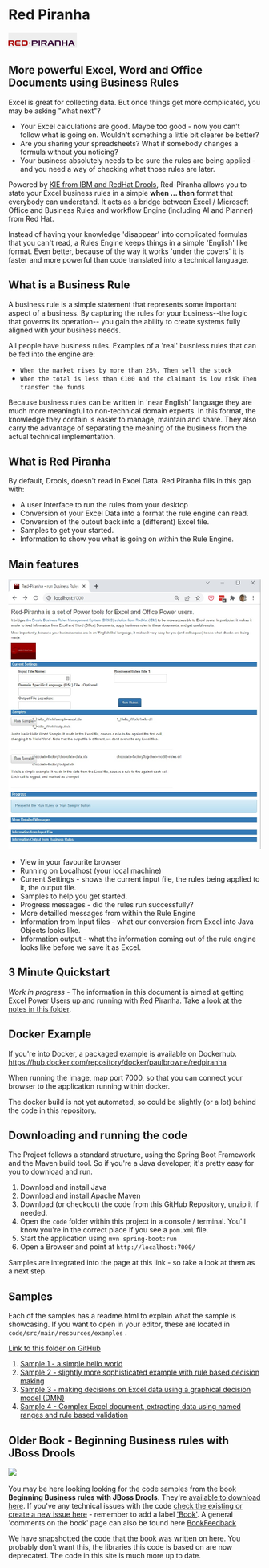 # Red Piranha

![Red Piranha Logo](/site/images/top/02.gif)

## More powerful Excel, Word and Office Documents using Business Rules

Excel is great for collecting data. But once things get more complicated, you may be asking "what next"?

* Your Excel calculations are good. Maybe too good - now you can't follow what is going on. Wouldn't something a little bit clearer be better?
* Are you sharing your spreadsheets? What if somebody changes a formula without you noticing?
* Your business absolutely needs to be sure the rules are being applied - and you need a way of checking what those rules are later.

Powered by [KIE from IBM and RedHat Drools](https://incubator.apache.org/clutch/kie.html), Red-Piranha allows you to state your Excel business rules in a simple **when ... then** format that everybody can understand.  It acts as a bridge between Excel / Microsoft Office and Business Rules and workflow Engine (including AI and Planner) from Red Hat.

Instead of having your knowledge 'disappear' into complicated formulas that you can't read, a Rules Engine keeps things in a simple 'English' like format. Even better, because of the way it works 'under the covers' it is faster and more powerful than code translated into a technical language.

## What is a Business Rule

A business rule is a simple statement that represents some important aspect of a business. By capturing the rules for your business--the logic that governs its operation-- you gain the ability to create systems fully aligned with your business needs.

All people have business rules. Examples of a 'real' busniess rules that can be fed into the engine are:

* `When the market rises by more than 25%, Then sell the stock`
* `When the total is less than €100 And the claimant is low risk Then transfer the funds`

Because business rules can be written in 'near English' language they are much more meaningful to non-technical domain experts. In this format, the knowledge they contain is easier to manage, maintain and share. They also carry the advantage of separating the meaning of the business from the actual technical implementation.

## What is Red Piranha

By default, Drools,  doesn't read in Excel Data. Red Piranha fills in this gap with:

* A user Interface to run the rules from your desktop
* Conversion of your Excel Data into a format the rule engine can read.
* Conversion of the outout back into a (different) Excel file.
* Samples to get your started.
* Information to show you what is going on within the Rule Engine.

## Main features 


![Red Piranha Screenshot](/images/main-screenshot.jpg)

* View in your favourite browser
* Running on Localhost (your local machine)
* Current Settings - shows the current input file, the rules being applied to it, the output file.
* Samples to help you get started.
* Progress messages - did the rules run successfully?
* More detailled messages from within the Rule Engine
* Information from Input files - what our conversion from Excel into Java Objects looks like.
* Information output - what the information coming out of the rule engine looks like before we save it as Excel.

## 3 Minute Quickstart

_Work in progress_ - 
The information in this document is aimed at getting Excel Power Users up and running with Red Piranha. Take a 
[look at the notes in this folder](.).

## Docker Example
If you're into Docker, a packaged example is available on Dockerhub.
https://hub.docker.com/repository/docker/paulbrowne/redpiranha

When running the image, map port 7000, so that you can connect your browser to the application running within docker.

The docker  build is not yet automated, so could be slightly (or a lot) behind the code in this repository.

## Downloading and running the code

The Project follows a standard structure, using the Spring Boot Framework and the Maven build tool. So if you're a Java developer, it's pretty easy for you to download and run.

1. Download and install Java
1. Download and install Apache Maven
1. Download (or checkout) the code from this GitHub Repository, unzip it if needed.
1. Open the `code` folder within this project in a console / terminal. You'll know you're in the correct place if you see a `pom.xml` file. 
1. Start the application using  `mvn spring-boot:run`
1. Open a Browser and point at `http://localhost:7000/`

Samples are integrated into the page at this link - so take a look at them as a next step.

## Samples

Each of the samples has a readme.html to explain what the sample is showcasing. If you want to open in your editor, these are located in `code/src/main/resources/examples` . 

[Link to this folder on GitHub](https://github.com/firstpartners-net/red-piranha/tree/main/code/src/main/resources/examples/1_hello_world)

1. [Sample 1 - a simple hello world](https://github.com/firstpartners-net/red-piranha/tree/main/code/src/main/resources/examples/1_hello_world)
1. [Sample 2 - slightly more sophisticated example with rule based decision making](https://github.com/firstpartners-net/red-piranha/tree/main/code/src/main/resources/examples/2_chocolate-factory)
1. [Sample 3 - making decisions on Excel data using a graphical decision model (DMN) ](https://github.com/firstpartners-net/red-piranha/tree/main/code/src/main/resources/examples/3_simple_dmn)
1. [Sample 4 - Complex Excel document, extracting data using named ranges and rule based validation](https://github.com/firstpartners-net/red-piranha/tree/main/code/src/main/resources/examples/4_complex_excel)






## Older Book - Beginning Business rules with JBoss Drools

[![](http://rcm-images.amazon.com/images/I/511yB7Fl-SL._SL110_.jpg)](http://www.amazon.co.uk/dp/1847196063?tag=firstparnet-21&camp=1406&creative=6394&linkCode=as1&creativeASIN=1847196063&adid=0559JR8EAMSMXZ5S3ZWC&)

You may be here looking looking for the code samples from the book **Beginning Business rules with JBoss Drools**. They're [available to download here](http://code.google.com/p/red-piranha/downloads/list?can=2&q=label%3Adroolsbook&colspec=Filename+Summary+Uploaded+ReleaseDate+Size+DownloadCount). If you've any technical issues with the code [check the existing or create a new issue here](http://code.google.com/p/red-piranha/issues/list?can=1&q=&colspec=ID+Type+Status+Priority+Milestone+Owner+Summary&cells=tiles) - remember to add a label ['Book'](http://code.google.com/p/red-piranha/issues/list?can=2&q=book&colspec=ID+Type+Status+Priority+Milestone+Owner+Labels+Summary&x=priority&y=owner&cells=tiles). A general 'comments on the book' page can also be found here [BookFeedback](BookFeedback.md)

We have snapshotted the [code that the book was written on here](https://github.com/paulbrowne-irl/red-piranha/tree/v0.9). You probably don't want this, the libraries this code is based on are now deprecated. The code in this site is much more up to date.



